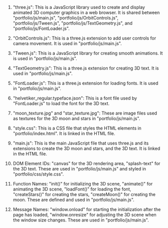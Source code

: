 1. "three.js": This is a JavaScript library used to create and display animated 3D computer graphics in a web browser. It is shared between "portfolio/js/main.js", "portfolio/js/OrbitControls.js", "portfolio/js/Tween.js", "portfolio/js/TextGeometry.js", and "portfolio/js/FontLoader.js".

2. "OrbitControls.js": This is a three.js extension to add user controls for camera movement. It is used in "portfolio/js/main.js".

3. "Tween.js": This is a JavaScript library for creating smooth animations. It is used in "portfolio/js/main.js".

4. "TextGeometry.js": This is a three.js extension for creating 3D text. It is used in "portfolio/js/main.js".

5. "FontLoader.js": This is a three.js extension for loading fonts. It is used in "portfolio/js/main.js".

6. "helvetiker_regular.typeface.json": This is a font file used by "FontLoader.js" to load the font for the 3D text.

7. "moon_texture.jpg" and "star_texture.jpg": These are image files used as textures for the 3D moon and stars in "portfolio/js/main.js".

8. "style.css": This is a CSS file that styles the HTML elements in "portfolio/index.html". It is linked in the HTML file.

9. "main.js": This is the main JavaScript file that uses three.js and its extensions to create the 3D moon and stars, and the 3D text. It is linked in the HTML file.

10. DOM Element IDs: "canvas" for the 3D rendering area, "splash-text" for the 3D text. These are used in "portfolio/js/main.js" and styled in "portfolio/css/style.css".

11. Function Names: "init()" for initializing the 3D scene, "animate()" for animating the 3D scene, "loadFont()" for loading the font, "createStars()" for creating the stars, "createMoon()" for creating the moon. These are defined and used in "portfolio/js/main.js".

12. Message Names: "window.onload" for starting the initialization after the page has loaded, "window.onresize" for adjusting the 3D scene when the window size changes. These are used in "portfolio/js/main.js".